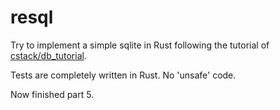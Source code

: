 # resql
Try to implement a simple sqlite in Rust following the tutorial of [cstack/db_tutorial](https://github.com/cstack/db_tutorial).

Tests are completely written in Rust. No 'unsafe' code.

Now finished part 5.
